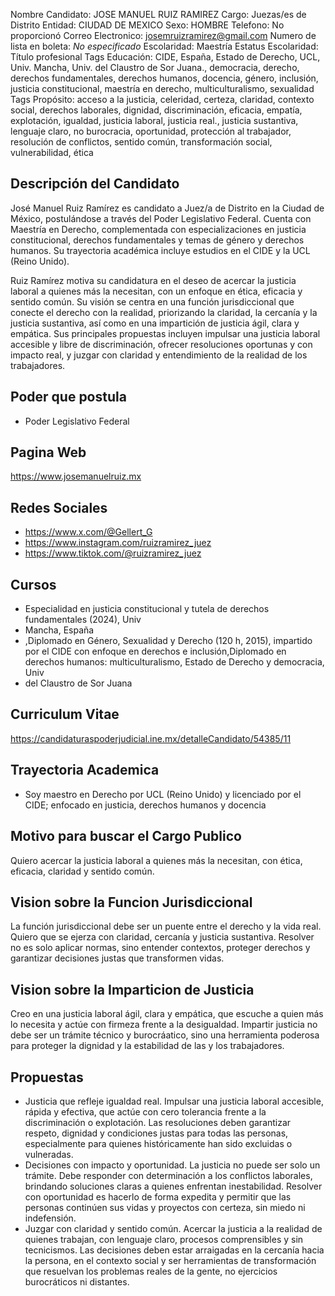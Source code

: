 Nombre Candidato: JOSE MANUEL RUIZ RAMIREZ
Cargo: Juezas/es de Distrito
Entidad: CIUDAD DE MEXICO
Sexo: HOMBRE
Telefono: No proporcionó
Correo Electronico: josemruizramirez@gmail.com
Numero de lista en boleta: *No especificado*
Escolaridad: Maestría
Estatus Escolaridad: Título profesional
Tags Educación: CIDE, España, Estado de Derecho, UCL, Univ. Mancha, Univ. del Claustro de Sor Juana., democracia, derecho, derechos fundamentales, derechos humanos, docencia, género, inclusión, justicia constitucional, maestría en derecho, multiculturalismo, sexualidad
Tags Propósito: acceso a la justicia, celeridad, certeza, claridad, contexto social, derechos laborales, dignidad, discriminación, eficacia, empatía, explotación, igualdad, justicia laboral, justicia real., justicia sustantiva, lenguaje claro, no burocracia, oportunidad, protección al trabajador, resolución de conflictos, sentido común, transformación social, vulnerabilidad, ética


## Descripción del Candidato 

José Manuel Ruiz Ramírez es candidato a Juez/a de Distrito en la Ciudad de México, postulándose a través del Poder Legislativo Federal. Cuenta con Maestría en Derecho, complementada con especializaciones en justicia constitucional, derechos fundamentales y temas de género y derechos humanos. Su trayectoria académica incluye estudios en el CIDE y la UCL (Reino Unido).

Ruiz Ramírez motiva su candidatura en el deseo de acercar la justicia laboral a quienes más la necesitan, con un enfoque en ética, eficacia y sentido común. Su visión se centra en una función jurisdiccional que conecte el derecho con la realidad, priorizando la claridad, la cercanía y la justicia sustantiva, así como en una impartición de justicia ágil, clara y empática. Sus principales propuestas incluyen impulsar una justicia laboral accesible y libre de discriminación, ofrecer resoluciones oportunas y con impacto real, y juzgar con claridad y entendimiento de la realidad de los trabajadores.


## Poder que postula

- Poder Legislativo Federal


## Pagina Web

https://www.josemanuelruiz.mx


## Redes Sociales

- https://www.x.com/@Gellert_G
- https://www.instagram.com/ruizramirez_juez
- https://www.tiktok.com/@ruizramirez_juez


## Cursos

- Especialidad en justicia constitucional y tutela de derechos fundamentales (2024), Univ
- Mancha, España
- ,Diplomado en Género, Sexualidad y Derecho (120 h, 2015), impartido por el CIDE con enfoque en derechos e inclusión,Diplomado en derechos humanos: multiculturalismo, Estado de Derecho y democracia, Univ
- del Claustro de Sor Juana


## Curriculum Vitae

https://candidaturaspoderjudicial.ine.mx/detalleCandidato/54385/11


## Trayectoria Academica

- Soy maestro en Derecho por UCL (Reino Unido) y licenciado por el CIDE; enfocado en justicia, derechos humanos y docencia


## Motivo para buscar el Cargo Publico

Quiero acercar la justicia laboral a quienes más la necesitan, con ética, eficacia, claridad y sentido común.


## Vision sobre la Funcion Jurisdiccional

La función jurisdiccional debe ser un puente entre el derecho y la vida real. Quiero que se ejerza con claridad, cercanía y justicia sustantiva. Resolver no es solo aplicar normas, sino entender contextos, proteger derechos y garantizar decisiones justas que transformen vidas.


## Vision sobre la Imparticion de Justicia

Creo en una justicia laboral ágil, clara y empática, que escuche a quien más lo necesita y actúe con firmeza frente a la desigualdad. Impartir justicia no debe ser un trámite técnico y burocráatico, sino una herramienta poderosa para proteger la dignidad y la estabilidad de las y los trabajadores.


## Propuestas

- Justicia que refleje igualdad real. Impulsar una justicia laboral accesible, rápida y efectiva, que actúe con cero tolerancia frente a la discriminación o explotación. Las resoluciones deben garantizar respeto, dignidad y condiciones justas para todas las personas, especialmente para quienes históricamente han sido excluidas o vulneradas.
- Decisiones con impacto y oportunidad. La justicia no puede ser solo un trámite. Debe responder con determinación a los conflictos laborales, brindando soluciones claras a quienes enfrentan inestabilidad. Resolver con oportunidad es hacerlo de forma expedita y permitir que las personas continúen sus vidas y proyectos con certeza, sin miedo ni indefensión.
- Juzgar con claridad y sentido común. Acercar la justicia a la realidad de quienes trabajan, con lenguaje claro, procesos comprensibles y sin tecnicismos. Las decisiones deben estar arraigadas en la cercanía hacia la persona, en el contexto social y ser herramientas de transformación que resuelvan los problemas reales de la gente, no ejercicios burocráticos ni distantes.

